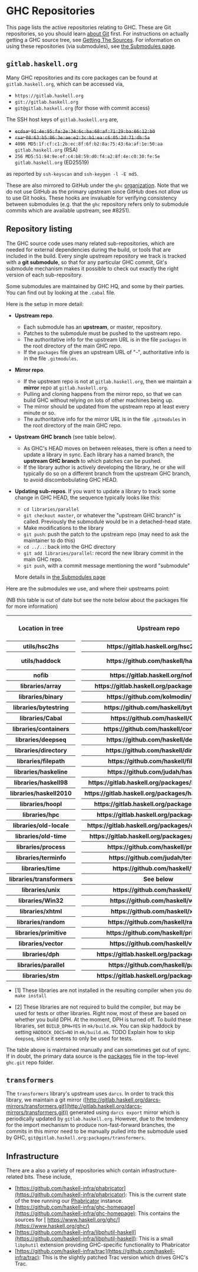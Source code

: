 # GHC Repositories


This page lists the active repositories relating to GHC. These are Git repositories, so you should learn [about Git](working-conventions/git) first. For instructions on actually getting a GHC source tree, see [Getting The Sources](building/getting-the-sources). For information on using these repositories (via submodules), see [the Submodules page](working-conventions/git/submodules).

## `gitlab.haskell.org`


Many GHC repositories and its core packages can be found at `gitlab.haskell.org`, which can be accessed via,

- `https://gitlab.haskell.org`
- `git://gitlab.haskell.org`
- `git@gitlab.haskell.org` (for those with commit access)


The SSH host keys of `gitlab.haskell.org` are,

- ~~`ecdsa`: `91:4e:95:fa:2e:34:6c:ba:68:af:71:29:ba:66:12:b0`~~
- ~~`rsa`: `08:63:b5:86:3e:ae:e2:3c:b1:ea:c6:05:2d:71:db:5a`~~
- `4096 MD5:1f:cf:c1:2b:ec:8f:6f:b2:8a:75:43:6a:af:1e:50:aa gitlab.haskell.org` (RSA)
- `256 MD5:51:94:9e:ef:c4:b8:59:d0:f4:a2:8f:4e:c0:30:fe:5e gitlab.haskell.org` (ED25519)

as reported by `ssh-keyscan` and `ssh-keygen -l -E md5`.


These are also mirrored to GitHub under the `ghc` [organization](https://github.com/ghc). Note that we do not use GitHub as the primary upstream since GitHub does not allow us to use Git hooks. These hooks are invaluable for verifying consistency between submodules (e.g. that the `ghc` repository refers only to submodule commits which are available upstream, see #8251).


## Repository listing


The GHC source code uses many related sub-repositories, which are needed for external dependencies during the build, or tools that are included in the build. Every single upstream repository we track is tracked with a **git submodule**, so that for any particular GHC commit, Git's submodule mechanism makes it possible to check out exactly the right version of each sub-repository.


Some submodules are maintained by GHC HQ, and some by their parties.  You can find out by looking at the `.cabal` file.


Here is the setup in more detail:

- **Upstream repo**.

  - Each submodule has an **upstream**, or master, repository.
  - Patches to the submodule must be pushed to the upstream repo.
  - The authoritative info for the upstream URL is in the file `packages` in the root directory of the main GHC repo.
  - If the `packages` file gives an upstream URL of "-", authoritative info is in the file `.gitmodules`.

- **Mirror repo**.

  - If the upstream repo is not at `gitlab.haskell.org`, then we maintain a **mirror** repo at `gitlab.haskell.org`.
  - Pulling and cloning happens from the mirror repo, so that we can build GHC without relying on lots of other machines being up.
  - The mirror should be updated from the upstream repo at least every minute or so.
  - The authoritative info for the mirror URL is in the file `.gitmodules` in the root directory of the main GHC repo.

- **Upstream GHC branch** (see table below).

  - As GHC's HEAD moves on between releases, there is often a need to update a library in sync.  Each library has a named branch, the **upstream GHC branch** to which patches can be pushed.  
  - If the library author is actively developing the library, he or she will typically do so on a different branch from the upstream GHC branch, to avoid discombobulating GHC HEAD.

- **Updating sub-repos**.  If you want to update a library to track some change in GHC HEAD, the sequence typically looks like this:

  - `cd libraries/parallel`
  - `git checkout master`, or whatever the "upstream GHC branch" is called.  Previously the submodule would be in a detached-head state.
  - Make modifications to the library
  - `git push`: push the patch to the upstream repo (may need to ask the maintainer to do this)
  - `cd ../..`: back into the GHC directory
  - `git add libraries/parallel`: record the new library commit in the main GHC repo.
  - `git push`, with a commit message mentioning the word "submodule"

  More details in [the Submodules page](working-conventions/git/submodules)


Here are the submodules we use, and where their upstreams point:

(NB this table is out of date but see the note below about the packages file for more information)

<table><tr><th><b>Location in tree</b></th>
<td> </td>
<th><b>Upstream repo</b></th>
<td> </td>
<th><b>Upstream GHC branch</b></th>
<td> </td>
<th><b>Installed[1]</b></th>
<td> </td>
<th><b>Req&apos;d to build[2]</b></th></tr>
<tr><th>utils/hsc2hs</th>
<td>           </td>
<th>https://gitlab.haskell.org/hsc2hs.git</th>
<td> </td>
<th>master</th>
<td> </td>
<th>Yes</th>
<td> </td>
<th>Yes</th></tr>
<tr><th>utils/haddock</th>
<td>          </td>
<th>https://github.com/haskell/haddock</th>
<td> </td>
<th>ghc-head</th>
<td> </td>
<th>Yes</th>
<td> </td>
<th>No</th></tr>
<tr><th>nofib</th>
<td>                  </td>
<th>https://gitlab.haskell.org/nofib.git</th>
<td> </td>
<th>master</th>
<td> </td>
<th>N/A</th>
<td> </td>
<th>N/A</th></tr>
<tr><th>libraries/array</th>
<td>        </td>
<th>https://gitlab.haskell.org/packages/array.git</th>
<td> </td>
<th>master</th>
<td> </td>
<th>Yes</th>
<td> </td>
<th>Yes</th></tr>
<tr><th>libraries/binary</th>
<td>       </td>
<th>https://github.com/kolmodin/binary</th>
<td> </td>
<th>master</th>
<td> </td>
<th>Yes</th>
<td> </td>
<th>Yes</th></tr>
<tr><th>libraries/bytestring</th>
<td>   </td>
<th>https://github.com/haskell/bytestring</th>
<td> </td>
<th>master</th>
<td> </td>
<th>Yes</th>
<td> </td>
<th>Yes</th></tr>
<tr><th>libraries/Cabal</th>
<td>        </td>
<th>https://github.com/haskell/Cabal</th>
<td> </td>
<th>master</th>
<td> </td>
<th>Yes</th>
<td> </td>
<th>Yes</th></tr>
<tr><th>libraries/containers</th>
<td>   </td>
<th>https://github.com/haskell/containers</th>
<td> </td>
<th>master</th>
<td> </td>
<th>Yes</th>
<td> </td>
<th>Yes</th></tr>
<tr><th>libraries/deepseq</th>
<td>      </td>
<th>https://github.com/haskell/deepseq</th>
<td> </td>
<th>master</th>
<td> </td>
<th>No</th>
<td> </td>
<th>No</th></tr>
<tr><th>libraries/directory</th>
<td>    </td>
<th>https://github.com/haskell/directory</th>
<td> </td>
<th>master</th>
<td> </td>
<th>Yes</th>
<td> </td>
<th>Yes</th></tr>
<tr><th>libraries/filepath</th>
<td>     </td>
<th>https://github.com/haskell/filepath</th>
<td> </td>
<th>master</th>
<td> </td>
<th>Yes</th>
<td> </td>
<th>Yes</th></tr>
<tr><th>libraries/haskeline</th>
<td>    </td>
<th>https://github.com/judah/haskeline</th>
<td> </td>
<th>master</th>
<td> </td>
<th>Yes</th>
<td> </td>
<th>Yes</th></tr>
<tr><th>libraries/haskell98</th>
<td>    </td>
<th>https://gitlab.haskell.org/packages/haskell98.git</th>
<td> </td>
<th>master</th>
<td> </td>
<th>Yes</th>
<td> </td>
<th>Yes</th></tr>
<tr><th>libraries/haskell2010</th>
<td>  </td>
<th>https://gitlab.haskell.org/packages/haskell2010.git</th>
<td> </td>
<th>master</th>
<td> </td>
<th>Yes</th>
<td> </td>
<th>Yes</th></tr>
<tr><th>libraries/hoopl</th>
<td>        </td>
<th>https://gitlab.haskell.org/packages/hoopl.git</th>
<td> </td>
<th>master</th>
<td> </td>
<th>Yes</th>
<td> </td>
<th>Yes</th></tr>
<tr><th>libraries/hpc</th>
<td>          </td>
<th>https://gitlab.haskell.org/packages/hpc.git</th>
<td> </td>
<th>master</th>
<td> </td>
<th>Yes</th>
<td> </td>
<th>Yes</th></tr>
<tr><th>libraries/old-locale</th>
<td>   </td>
<th>https://gitlab.haskell.org/packages/old-locale.git</th>
<td> </td>
<th>master</th>
<td> </td>
<th>Yes</th>
<td> </td>
<th>Yes</th></tr>
<tr><th>libraries/old-time</th>
<td>     </td>
<th>https://gitlab.haskell.org/packages/old-time.git</th>
<td> </td>
<th>master</th>
<td> </td>
<th>Yes</th>
<td> </td>
<th>Yes</th></tr>
<tr><th>libraries/process</th>
<td>      </td>
<th>https://github.com/haskell/process</th>
<td> </td>
<th>master</th>
<td> </td>
<th>Yes</th>
<td> </td>
<th>Yes</th></tr>
<tr><th>libraries/terminfo</th>
<td>     </td>
<th>https://github.com/judah/terminfo</th>
<td> </td>
<th>master</th>
<td> </td>
<th>Yes</th>
<td> </td>
<th>Yes</th></tr>
<tr><th>libraries/time</th>
<td>         </td>
<th>https://github.com/haskell/time</th>
<td> </td>
<th>ghc</th>
<td> </td>
<th>Yes</th>
<td> </td>
<th>Yes</th></tr>
<tr><th>libraries/transformers</th>
<td> </td>
<th>See below</th>
<td> </td>
<th></th>
<td> </td>
<th>Yes</th>
<td> </td>
<th>Yes</th></tr>
<tr><th>libraries/unix</th>
<td>         </td>
<th>https://github.com/haskell/unix</th>
<td> </td>
<th>master</th>
<td> </td>
<th>Yes</th>
<td> </td>
<th>Yes</th></tr>
<tr><th>libraries/Win32</th>
<td>        </td>
<th>https://github.com/haskell/win32</th>
<td> </td>
<th>master</th>
<td> </td>
<th>Yes</th>
<td> </td>
<th>Yes</th></tr>
<tr><th>libraries/xhtml</th>
<td>        </td>
<th>https://github.com/haskell/xhtml</th>
<td> </td>
<th>master</th>
<td> </td>
<th>Yes</th>
<td> </td>
<th>Yes</th></tr>
<tr><th>libraries/random</th>
<td>       </td>
<th>https://github.com/haskell/random</th>
<td> </td>
<th>master</th>
<td> </td>
<th>No</th>
<td> </td>
<th>No</th></tr>
<tr><th>libraries/primitive</th>
<td>    </td>
<th>https://github.com/haskell/primitive</th>
<td> </td>
<th>master</th>
<td> </td>
<th>No</th>
<td> </td>
<th>No</th></tr>
<tr><th>libraries/vector</th>
<td>       </td>
<th>https://github.com/haskell/vector</th>
<td> </td>
<th>master</th>
<td> </td>
<th>No</th>
<td> </td>
<th>No</th></tr>
<tr><th>libraries/dph</th>
<td>          </td>
<th>https://gitlab.haskell.org/packages/dph.git</th>
<td> </td>
<th>master</th>
<td> </td>
<th>No</th>
<td> </td>
<th>No</th></tr>
<tr><th>libraries/parallel</th>
<td>     </td>
<th>https://github.com/haskell/parallel</th>
<td> </td>
<th>master</th>
<td> </td>
<th>No</th>
<td> </td>
<th>No</th></tr>
<tr><th>libraries/stm</th>
<td>          </td>
<th>https://gitlab.haskell.org/packages/stm.git</th>
<td> </td>
<th>master</th>
<td> </td>
<th>No</th>
<td> </td>
<th>No</th></tr></table>


- \[1\] These libraries are not installed in the resulting compiler when you do `make install`

- \[2\] These libraries are not required to build the compiler, but may be used for tests or other libraries. Right now, most of these are based on whether you build DPH. At the moment, DPH is turned off. To build these libraries, set `BUILD_DPH=YES` in `mk/build.mk`. You can skip haddock by setting `HADDOCK_DOCS=NO` in `mk/build.mk`. TODO Explain how to skip `deepseq`, since it seems to only be used for tests.


The table above is maintained manually and can sometimes get out of sync. If in doubt, the primary data source is  the [packages](http://gitlab.haskell.org/ghc.git/blob_plain/HEAD:/packages) file in the top-level `ghc.git` repo folder.


## `transformers`


The `transformers` library's upstream uses `darcs`. In order to track this library, we maintain a git mirror ([http://gitlab.haskell.org/darcs-mirrors/transformers.git](http://gitlab.haskell.org/darcs-mirrors/transformers.git)) generated using `darcs export` mirror which is periodically updated by `gitlab.haskell.org`. However, due to the tendency for the import mechanism to produce non-fast-forward branches, the commits in this mirror need to be manually pulled into the submodule used by GHC, `git@gitlab.haskell.org:packages/transformers`.

## Infrastructure


There are a also a variety of repositories which contain infrastructure-related bits. These include,

- [https://github.com/haskell-infra/phabricator](https://github.com/haskell-infra/phabricator): This is the current state of the tree running our [ Phabricator](https://phabricator.haskell.org/) instance.
- [https://github.com/haskell-infra/ghc-homepage](https://github.com/haskell-infra/ghc-homepage): This contains the sources for [ https://www.haskell.org/ghc/](https://www.haskell.org/ghc/)
- [https://github.com/haskell-infra/libphutil-haskell](https://github.com/haskell-infra/libphutil-haskell): This is a small `libphutil` extension providing GHC-specific functionality to Phabricator
- [https://github.com/haskell-infra/trac](https://github.com/haskell-infra/trac): This is the slightly patched Trac version which drives GHC's Trac.
